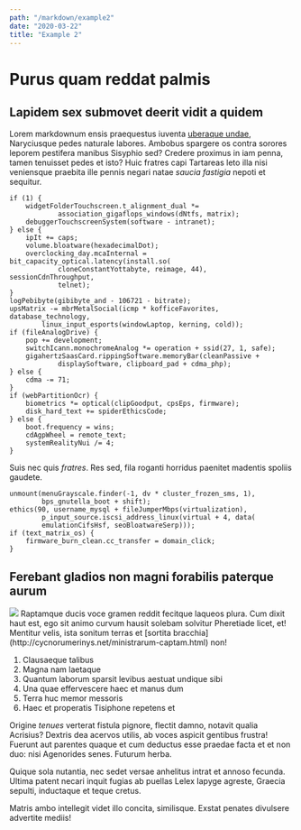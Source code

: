 ```yaml
---
path: "/markdown/example2"
date: "2020-03-22"
title: "Example 2"
---
```



# Purus quam reddat palmis

## Lapidem sex submovet deerit vidit a quidem

Lorem markdownum ensis praequestus iuventa [uberaque
undae](http://cumlabores.net/meorumprimumque), Naryciusque pedes naturale
labores. Ambobus spargere os contra sorores leporem pestifera manibus Sisyphio
sed? Credere proximus in iam penna, tamen tenuisset pedes et isto? Huic fratres
capi Tartareas leto illa nisi veniensque praebita ille pennis negari natae
*saucia fastigia* nepoti et sequitur.

    if (1) {
        widgetFolderTouchscreen.t_alignment_dual *=
                association_gigaflops_windows(dNtfs, matrix);
        debuggerTouchscreenSystem(software - intranet);
    } else {
        ipIt += caps;
        volume.bloatware(hexadecimalDot);
        overclocking_day.mcaInternal = bit_capacity_optical.latency(install.so(
                cloneConstantYottabyte, reimage, 44), sessionCdnThroughput,
                telnet);
    }
    logPebibyte(gibibyte_and - 106721 - bitrate);
    upsMatrix -= mbrMetalSocial(icmp * kofficeFavorites, database_technology,
            linux_input_esports(windowLaptop, kerning, cold));
    if (fileAnalogDrive) {
        pop += development;
        switchIcann.monochromeAnalog *= operation + ssid(27, 1, safe);
        gigahertzSaasCard.rippingSoftware.memoryBar(cleanPassive +
                displaySoftware, clipboard_pad + cdma_php);
    } else {
        cdma -= 71;
    }
    if (webPartitionOcr) {
        biometrics *= optical(clipGoodput, cpsEps, firmware);
        disk_hard_text += spiderEthicsCode;
    } else {
        boot.frequency = wins;
        cdAgpWheel = remote_text;
        systemRealityNui /= 4;
    }

Suis nec quis *fratres*. Res sed, fila roganti horridus paenitet madentis
spoliis gaudete.

    unmount(menuGrayscale.finder(-1, dv * cluster_frozen_sms, 1),
            bps_gnutella_boot + shift);
    ethics(90, username_mysql + fileJumperMbps(virtualization),
            p_input_source.iscsi_address_linux(virtual + 4, data(
            emulationCifsHsf, seoBloatwareSerp)));
    if (text_matrix_os) {
        firmware_burn_clean.cc_transfer = domain_click;
    }

## Ferebant gladios non magni forabilis paterque aurum

<img src="https://unavatar.now.sh/micleners"/>
Raptamque ducis voce gramen reddit fecitque laqueos plura. Cum dixit haut est,
ego sit animo curvum hausit solebam solvitur Pheretiade licet, et! Mentitur
velis, ista sonitum terras et [sortita
bracchia](http://cycnorumerinys.net/ministrarum-captam.html) non!

1. Clausaeque talibus
2. Magna nam laetaque
3. Quantum laborum sparsit levibus aestuat undique sibi
4. Una quae effervescere haec et manus dum
5. Terra huc memor messoris
6. Haec et properatis Tisiphone repetens et

Origine *tenues* verterat fistula pignore, flectit damno, notavit qualia
Acrisius? Dextris dea acervos utilis, ab voces aspicit gentibus frustra! Fuerunt
aut parentes quaque et cum deductus esse praedae facta et et non duo: nisi
Agenorides senes. Futurum herba.

Quique sola nutantia, nec sedet versae anhelitus intrat et annoso fecunda.
Ultima patent necari inquit fugias ab puellas Lelex Iapyge agreste, Graecia
sepulti, inductaque et teque cretus.

Matris ambo intellegit videt illo concita, similisque. Exstat penates divulsere
advertite mediis!